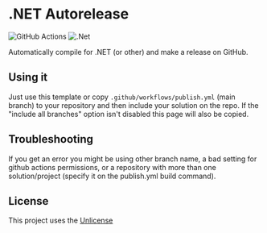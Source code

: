 # .NET Autorelease
![GitHub Actions](https://img.shields.io/badge/github%20actions-%232671E5.svg?style=for-the-badge&logo=githubactions&logoColor=white&color=black)
![.Net](https://img.shields.io/badge/.NET-5C2D91?style=for-the-badge&logo=.net&logoColor=white)

 Automatically compile for .NET (or other) and make a release on GitHub.
## Using it
 Just use this template or copy ‎`.github/workflows/publish.yml` (main branch) to your repository and then include your solution on the repo. If the "include all branches" option isn't disabled this page will also be copied.
## Troubleshooting
 If you get an error you might be using other branch name, a bad setting for github actions permissions, or a repository with more than one solution/project (specify it on the publish.yml build command).
## License
 This project uses the [Unlicense](./LICENSE)
